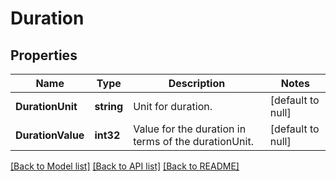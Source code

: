 # Duration

## Properties
Name | Type | Description | Notes
------------ | ------------- | ------------- | -------------
**DurationUnit** | **string** | Unit for duration. | [default to null]
**DurationValue** | **int32** | Value for the duration in terms of the durationUnit. | [default to null]

[[Back to Model list]](../README.md#documentation-for-models) [[Back to API list]](../README.md#documentation-for-api-endpoints) [[Back to README]](../README.md)

